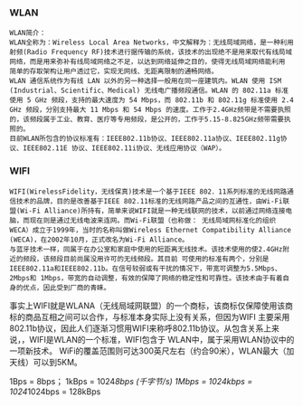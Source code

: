 ### WLAN

```
WLAN简介：
WLAN全称为：Wireless Local Area Networks，中文解释为：无线局域网络，是一种利用射频(Radio Frequency RF)技术进行据传输的系统，该技术的出现绝不是用来取代有线局域网络，而是用来弥补有线局域网络之不足，以达到网络延伸之目的，使得无线局域网络能利用 简单的存取架构让用户透过它，实现无网线、无距离限制的通畅网络。
WLAN 通信系统作为有线 LAN 以外的另一种选择一般用在同一座建筑内。WLAN 使用 ISM (Industrial、Scientific、Medical) 无线电广播频段通信。WLAN 的 802.11a 标准使用 5 GHz 频段，支持的最大速度为 54 Mbps，而 802.11b 和 802.11g 标准使用 2.4 GHz 频段，分别支持最大 11 Mbps 和 54 Mbps 的速度。工作于2.4GHz频带是不需要执照的，该频段属于工业、教育、医疗等专用频段，是公开的，工作于5.15-8.825GHz频带需要执照的。
目前WLAN所包含的协议标准有：IEEE802.11b协议、IEEE802.11a协议、IEEE802.11g协议、IEEE802.11E 协议、IEEE802.11i协议、无线应用协议（WAP）。
```

### WIFI

```
WIFI(WirelessFidelity，无线保真)技术是一个基于IEEE 802．11系列标准的无线网路通信技术的品牌，目的是改善基于IEEE 802.11标准的无线网路产品之间的互通性，由Wi-Fi联盟(Wi-Fi Alliance)所持有，简单来说WIFI就是一种无线联网的技术，以前通过网络连接电脑，而现在则是通过无线电波来连网。而Wi-Fi联盟（也称做： 无线局域网标准化的组织WECA）成立于1999年，当时的名称叫做Wireless Ethernet Compatibility Alliance (WECA)，在2002年10月，正式改名为Wi-Fi Alliance。
与蓝牙技术一样，同属于在办公室和家庭中使用的短距离无线技术。该技术使用的使2.4GHz附近的频段，该频段目前尚属没用许可的无线频段。其目前 可使用的标准有两个，分别是IEEE802.11a和IEEE802.11b。在信号较弱或有干扰的情况下，带宽可调整为5.5Mbps、2Mbps和 1Mbps，带宽的自动调整，有效的保障了网络的稳定性和可靠性。该技术由于有着自身的优点，因此受到厂商的青睐。
```

事实上WIFI就是WLANA（无线局域网联盟）的一个商标，该商标仅保障使用该商标的商品互相之间可以合作，与标准本身实际上没有关系，但因为WIFI 主要采用802.11b协议，因此人们逐渐习惯用WIFI来称呼802.11b协议。从包含关系上来说，，WIFI是WLAN的一个标准，WIFI包含于 WLAN中，属于采用WLAN协议中的一项新技术。
WiFi的覆盖范围则可达300英尺左右（约合90米），WLAN最大（加天线）可以到5KM。

1Bps = 8bps；
1kBps = 1024*8bps (千字节/s)
1Mbps = 1024kbps = 1024*1024bps = 128kBps 

